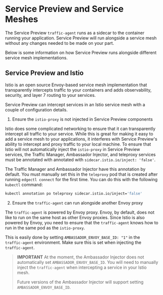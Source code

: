 # Service Preview and Service Meshes

The Service Preview `traffic-agent` runs as a sidecar to the container running your application. Service Preview will run alongside a service mesh without any changes needed to be made on your part.

Below is some information on how Service Preview runs alongside different service mesh implementations.

## Service Preview and Istio

Istio is an open source Envoy-based service mesh implementation that transparently intercepts traffic to your containers and adds observability, security, and layer 7 routing to your services. 

Service Preview can intercept services in an Istio service mesh with a couple of configuration details.

1. Ensure the `istio-proxy` is not injected in Service Preview components

Istio does some complicated networking to ensure that it can transparently intercept all traffic to your service. While this is great for making it easy to add a service mesh to your applications, it interferes with Service Preview's ability to intercept and proxy traffic to your local machine. To ensure that Istio will not automatically inject the `istio-proxy` in Service Preview services, the Traffic Manager, Ambassador Injector, and teleproxy services must be annotated with annotated with `sidecar.istio.io/inject: 'false'`.

The Traffic Manager and Ambassador Injector have this annotation by default. You must manually set this in the `teleproxy` pod that is created after running `edgectl connect` for the first time. You can do this with the following `kubectl` command:

```sh
kubectl annotation po teleproxy sidecar.istio.io/inject='false'
```

2. Ensure the `traffic-agent` can run alongside another Envoy proxy

The `traffic-agent` is powered by Envoy proxy. Envoy, by default, does not like to run on the same host as other Envoy proxies. Since Istio is also powered by Envoy, you need to ensure that the `traffic-agent` knows how to run in the same pod as the `istio-proxy`.

This is easily done by setting `AMBASSADOR_ENVOY_BASE_ID: "1"` in the `traffic-agent` environment. Make sure this is set when injecting the `traffic-agent`.

> **IMPORTANT**
> At the moment, the Ambassador Injector does not automatically set `AMBASSADOR_ENVOY_BASE_ID`. You will need to manually inject the `traffic-agent` when intercepting a service in your Istio mesh.
> 
> Future versions of the Ambassador Injector will support setting `AMBASSADOR_ENVOY_BASE_ID`.

